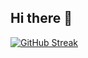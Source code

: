 ## Hi there 👋


[![GitHub Streak](http://github-readme-streak-stats.herokuapp.com?user=davideaimar&theme=dark&date_format=M%20j%5B%2C%20Y%5D)](https://git.io/streak-stats)

<!--
**davideaimar/davideaimar** is a ✨ _special_ ✨ repository because its `README.md` (this file) appears on your GitHub profile.

Here are some ideas to get you started:

- 🔭 I’m currently working on ...
- 🌱 I’m currently learning ...
- 👯 I’m looking to collaborate on ...
- 🤔 I’m looking for help with ...
- 💬 Ask me about ...
- 📫 How to reach me: ...
- 😄 Pronouns: ...
- ⚡ Fun fact: ...
-->

